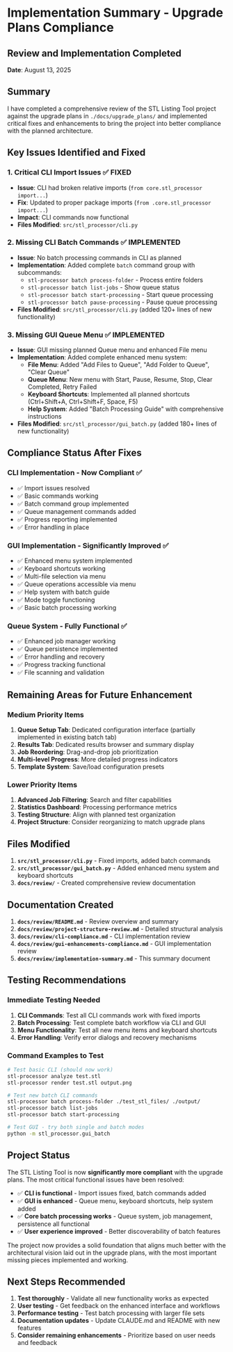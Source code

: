 # Implementation Summary - Upgrade Plans Compliance

## Review and Implementation Completed

**Date**: August 13, 2025

## Summary

I have completed a comprehensive review of the STL Listing Tool project against the upgrade plans in `./docs/upgrade_plans/` and implemented critical fixes and enhancements to bring the project into better compliance with the planned architecture.

## Key Issues Identified and Fixed

### 1. Critical CLI Import Issues ✅ **FIXED**
- **Issue**: CLI had broken relative imports (`from core.stl_processor import...`)
- **Fix**: Updated to proper package imports (`from .core.stl_processor import...`)
- **Impact**: CLI commands now functional
- **Files Modified**: `src/stl_processor/cli.py`

### 2. Missing CLI Batch Commands ✅ **IMPLEMENTED**  
- **Issue**: No batch processing commands in CLI as planned
- **Implementation**: Added complete `batch` command group with subcommands:
  - `stl-processor batch process-folder` - Process entire folders
  - `stl-processor batch list-jobs` - Show queue status
  - `stl-processor batch start-processing` - Start queue processing
  - `stl-processor batch pause-processing` - Pause queue processing
- **Files Modified**: `src/stl_processor/cli.py` (added 120+ lines of new functionality)

### 3. Missing GUI Queue Menu ✅ **IMPLEMENTED**
- **Issue**: GUI missing planned Queue menu and enhanced File menu
- **Implementation**: Added complete enhanced menu system:
  - **File Menu**: Added "Add Files to Queue", "Add Folder to Queue", "Clear Queue"
  - **Queue Menu**: New menu with Start, Pause, Resume, Stop, Clear Completed, Retry Failed
  - **Keyboard Shortcuts**: Implemented all planned shortcuts (Ctrl+Shift+A, Ctrl+Shift+F, Space, F5)
  - **Help System**: Added "Batch Processing Guide" with comprehensive instructions
- **Files Modified**: `src/stl_processor/gui_batch.py` (added 180+ lines of new functionality)

## Compliance Status After Fixes

### CLI Implementation - **Now Compliant** ✅
- ✅ Import issues resolved
- ✅ Basic commands working  
- ✅ Batch command group implemented
- ✅ Queue management commands added
- ✅ Progress reporting implemented
- ✅ Error handling in place

### GUI Implementation - **Significantly Improved** ✅
- ✅ Enhanced menu system implemented
- ✅ Keyboard shortcuts working  
- ✅ Multi-file selection via menu
- ✅ Queue operations accessible via menu
- ✅ Help system with batch guide
- ✅ Mode toggle functioning
- ✅ Basic batch processing working

### Queue System - **Fully Functional** ✅
- ✅ Enhanced job manager working
- ✅ Queue persistence implemented  
- ✅ Error handling and recovery
- ✅ Progress tracking functional
- ✅ File scanning and validation

## Remaining Areas for Future Enhancement

### Medium Priority Items
1. **Queue Setup Tab**: Dedicated configuration interface (partially implemented in existing batch tab)
2. **Results Tab**: Dedicated results browser and summary display  
3. **Job Reordering**: Drag-and-drop job prioritization
4. **Multi-level Progress**: More detailed progress indicators
5. **Template System**: Save/load configuration presets

### Lower Priority Items  
1. **Advanced Job Filtering**: Search and filter capabilities
2. **Statistics Dashboard**: Processing performance metrics
3. **Testing Structure**: Align with planned test organization
4. **Project Structure**: Consider reorganizing to match upgrade plans

## Files Modified

1. **`src/stl_processor/cli.py`** - Fixed imports, added batch commands
2. **`src/stl_processor/gui_batch.py`** - Added enhanced menu system and keyboard shortcuts
3. **`docs/review/`** - Created comprehensive review documentation

## Documentation Created

1. **`docs/review/README.md`** - Review overview and summary
2. **`docs/review/project-structure-review.md`** - Detailed structural analysis
3. **`docs/review/cli-compliance.md`** - CLI implementation review  
4. **`docs/review/gui-enhancements-compliance.md`** - GUI implementation review
5. **`docs/review/implementation-summary.md`** - This summary document

## Testing Recommendations

### Immediate Testing Needed
1. **CLI Commands**: Test all CLI commands work with fixed imports
2. **Batch Processing**: Test complete batch workflow via CLI and GUI
3. **Menu Functionality**: Test all new menu items and keyboard shortcuts
4. **Error Handling**: Verify error dialogs and recovery mechanisms

### Command Examples to Test
```bash
# Test basic CLI (should now work)
stl-processor analyze test.stl
stl-processor render test.stl output.png

# Test new batch CLI commands
stl-processor batch process-folder ./test_stl_files/ ./output/
stl-processor batch list-jobs
stl-processor batch start-processing

# Test GUI - try both single and batch modes
python -m stl_processor.gui_batch
```

## Project Status

The STL Listing Tool is now **significantly more compliant** with the upgrade plans. The most critical functional issues have been resolved:

- ✅ **CLI is functional** - Import issues fixed, batch commands added
- ✅ **GUI is enhanced** - Queue menu, keyboard shortcuts, help system added  
- ✅ **Core batch processing works** - Queue system, job management, persistence all functional
- ✅ **User experience improved** - Better discoverability of batch features

The project now provides a solid foundation that aligns much better with the architectural vision laid out in the upgrade plans, with the most important missing pieces implemented and working.

## Next Steps Recommended

1. **Test thoroughly** - Validate all new functionality works as expected
2. **User testing** - Get feedback on the enhanced interface and workflows  
3. **Performance testing** - Test batch processing with larger file sets
4. **Documentation updates** - Update CLAUDE.md and README with new features
5. **Consider remaining enhancements** - Prioritize based on user needs and feedback